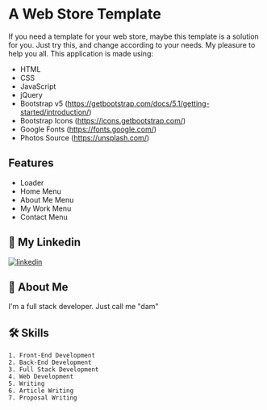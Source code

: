 # A Web Store Template

If you need a template for your web store, maybe this template is a solution for you. Just try this, and change according to your needs. My pleasure to help you all. This application is made using:
- HTML
- CSS
- JavaScript
- jQuery
- Bootstrap v5 (https://getbootstrap.com/docs/5.1/getting-started/introduction/)
- Bootstrap Icons (https://icons.getbootstrap.com/)
- Google Fonts (https://fonts.google.com/)
- Photos Source (https://unsplash.com/)

## Features

- Loader
- Home Menu
- About Me Menu
- My Work Menu
- Contact Menu

## 🔗 My Linkedin
[![linkedin](https://img.shields.io/badge/linkedin-0A66C2?style=for-the-badge&logo=linkedin&logoColor=white)](https://www.linkedin.com/in/pangeran-saddam-husain-2b5096207/)

## 🚀 About Me
I'm a full stack developer. Just call me "dam"
## 🛠 Skills
    1. Front-End Development
    2. Back-End Development
    3. Full Stack Development
    4. Web Development
    5. Writing
    6. Article Writing
    7. Proposal Writing

